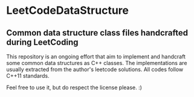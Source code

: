 # LeetCodeDataStructure
## Common data structure class files handcrafted during LeetCoding

This repository is an ongoing effort that aim to implement and handcraft some common data structures as C++ classes. The 
implementations are usually extracted from the author's leetcode solutions. All codes follow C++11 standards.

Feel free to use it, but do respect the license please. :)
